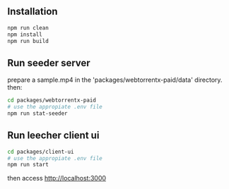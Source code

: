 ## Installation
```bash
npm run clean
npm install
npm run build
```

## Run seeder server
prepare a sample.mp4 in the 'packages/webtorrentx-paid/data' directory.
then:
```bash
cd packages/webtorrentx-paid
# use the appropiate .env file
npm run stat-seeder
```

## Run leecher client ui
```bash
cd packages/client-ui
# use the appropiate .env file
npm run start
```

then access [http://localhost:3000](http://localhost:3000)
